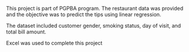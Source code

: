 This project is part of PGPBA program. The restaurant data was provided and the objective was to predict the tips using linear regression. 

The dataset included customer gender, smoking status, day of visit, and total bill amount.

Excel was used to complete this project
